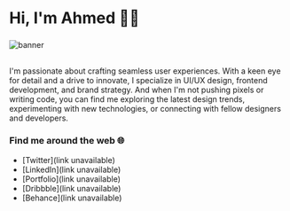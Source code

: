 # Hi, I'm Ahmed 👋🏻

###

<img src="https://github.com/cr-codez/cr-codez/blob/main/Artboard%20%E2%80%93%208.png" alt="banner" />

##

I'm passionate about crafting seamless user experiences. With a keen eye for detail and a drive to innovate, I specialize in UI/UX design, frontend development, and brand strategy. And when I'm not pushing pixels or writing code, you can find me exploring the latest design trends, experimenting with new technologies, or connecting with fellow designers and developers.

### Find me around the web 🌐

* [Twitter](link unavailable)
* [LinkedIn](link unavailable)
* [Portfolio](link unavailable)
* [Dribbble](link unavailable)
* [Behance](link unavailable)
